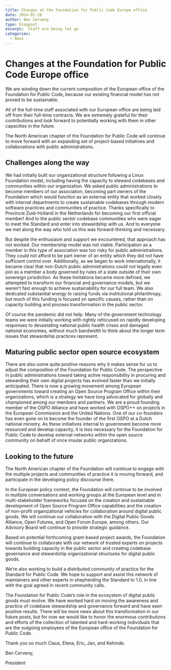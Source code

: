 ```yaml
---
title: Changes at the Foundation for Public Code Europe office
date: 2024-02-28
author: Ben Cerveny
type: blogpost
excerpt:  Staff are being let go
categories:
  - News
---
```


# Changes at the Foundation for Public Code Europe office

We are winding down the current composition of the European office of the Foundation for Public Code, because our existing financial model has not proved to be sustainable.

All of the full-time staff associated with our European office are being laid off from their full-time contracts.
We are extremely grateful for their contributions and look forward to potentially working with them in other capacities in the future.

The North American chapter of the Foundation for Public Code will continue to move forward with an expanding set of project-based initiatives and collaborations with public administrations.

## Challenges along the way

We had initially built our organizational structure following a Linux Foundation model, including having the capacity to steward codebases and communities within our organization.
We asked public administrations to become members of our association, becoming part owners of the Foundation which would function as an external entity that worked closely with internal departments to create sustainable codebases through modern software practices and communities of practice.
Thanks specifically to Provincie Zuid-Holland in the Netherlands for becoming our first official member!
And to the public sector codebase communities who were eager to meet the Standard and enter into stewardship with us.
And to everyone we met along the way who told us this was forward-thinking and necessary.

But despite the enthusiasm and support we encountered, that approach has not worked. Our membership model was not viable.
Participation as a member in this type of association was too risky for public administrations.
They could not afford to be part owner of an entity which they did not have sufficient control over.
Additionally, as we began to work internationally, it became clear that non-Dutch public administrations could not legally even join as a member a body governed by rules of a state outside of their own sovereign jurisdiction.
As these limitations became more defined, we attempted to transform our financial and governance models, but we weren’t fast enough to achieve sustainability for our full team.
We also dedicated substantial energy to raising funds via institutional philanthropy, but much of this funding is focused on specific causes, rather than on capacity building and process transformation in the public sector.

Of course the pandemic did not help.
Many of the government technology teams we were initially working with rightly refocused on rapidly developing responses to devastating national public health crises and damaged national economies, without much bandwidth to think about the longer term issues that stewardship practices represent.

## Maturing public sector open source ecosystem

There are also some quite positive reasons why it makes sense for us to adjust the composition of the Foundation for Public Code.
The perspective in public administrations toward taking active responsibility in procuring and stewarding their own digital projects has evolved faster than we initially anticipated.
There is now a growing movement among European governments toward creating an Open Source Program Office within their organizations, which is a strategy we have long advocated for globally and championed among our members and partners.
We are a proud founding member of the OSPO Alliance and have worked with OSPO++ on projects in the European Commission and the United Nations.
One of our co-founders has even gone on to become the founder of the first OSPO at a Dutch national ministry.
As these initiatives internal to government become more resourced and develop capacity, it is less necessary for the Foundation for Public Code to develop external networks within the open source community on behalf of once insular public organizations.

## Looking to the future

The North American chapter of the Foundation will continue to engage with the multiple projects and communities of practice it is moving forward, and participate in the developing policy discourse there.

In the European policy context, the Foundation will continue to be involved in multiple conversations and working groups at the European level and in multi-stakeholder frameworks focused on the creation and sustainable development of Open Source Program Office capabilities and the creation of non-profit organizational vehicles for collaboration around digital public goods.
We will continue our collaboration with the Digital Public Goods Alliance, Open Futures, and Open Forum Europe, among others.
Our Advisory Board will continue to provide strategic guidance.

Based on potential forthcoming grant-based project awards, the Foundation will continue to collaborate with our network of trusted experts on projects towards building capacity in the public sector and creating codebase governance and stewardship organizational structures for digital public goods.

We’re also working to build a distributed community of practice for the Standard for Public Code.
We hope to support and assist this network of maintainers and other experts in shepherding the Standard to 1.0, in line with the goal agreed in recent community calls.

The Foundation for Public Code’s role in the ecosystem of digital public goods must evolve.
We have worked hard on moving the awareness and practice of codebase stewardship and governance forward and have seen positive results.
There will be more news about this transformation in our future posts, but for now we would like to honor the enormous contributions and efforts of the collection of talented and hard-working individuals that are the outgoing employees of the European office of the Foundation for Public Code.

Thank you so much Claus, Elena, Eric, Jan, and Kehinde.

Ben Cerveny,

President
